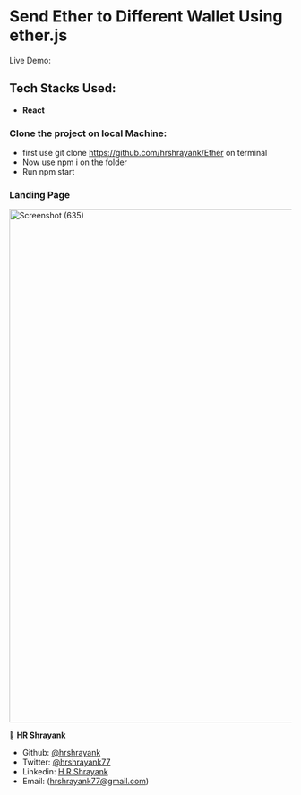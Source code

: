 # Send Ether to Different Wallet Using ether.js

Live Demo:

## Tech Stacks Used:

- **React**


### Clone the project on local Machine:

- first use git clone https://github.com/hrshrayank/Ether on terminal
- Now use npm i on the folder
- Run npm start

### Landing Page

<img width="917" alt="Screenshot (635)" src="https://i.ibb.co/8zdXnmk/Screenshot-from-2022-01-05-19-12-19.png">


👤 **HR Shrayank**

- Github: [@hrshrayank](https://github.com/hrshrayank)
- Twitter: [@hrshrayank77](https://twitter.com/hrshrayank77)
- Linkedin: [H R Shrayank](https://www.linkedin.com/in/h-r-shrayank-2b04311b9/)
- Email: (hrshrayank77@gmail.com)